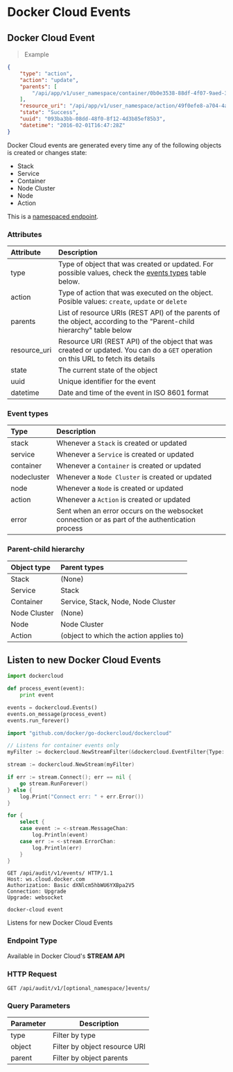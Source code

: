 # Docker Cloud Events

## Docker Cloud Event

> Example

```json
{
	"type": "action",
	"action": "update",
	"parents": [
		"/api/app/v1/user_namespace/container/0b0e3538-88df-4f07-9aed-3a3cc4175076/"
	],
	"resource_uri": "/api/app/v1/user_namespace/action/49f0efe8-a704-4a10-b02f-f96344fabadd/",
	"state": "Success",
	"uuid": "093ba3bb-08dd-48f0-8f12-4d3b85ef85b3",
	"datetime": "2016-02-01T16:47:28Z"
}
```

Docker Cloud events are generated every time any of the following objects is created or changes state:

* Stack
* Service
* Container
* Node Cluster
* Node
* Action

This is a [namespaced endpoint](#namespaced-endpoints).

### Attributes

| Attribute    | Description                                                                                                                      |
|:-------------|:---------------------------------------------------------------------------------------------------------------------------------|
| type         | Type of object that was created or updated. For possible values, check the [events types](#event-types) table below.              |
| action       | Type of action that was executed on the object. Posible values: `create`, `update` or `delete`                                   |
| parents      | List of resource URIs (REST API) of the parents of the object, according to the "Parent-child hierarchy" table below             |
| resource_uri | Resource URI (REST API) of the object that was created or updated. You can do a `GET` operation on this URL to fetch its details |
| state        | The current state of the object                                                                                                  |
| uuid         | Unique identifier for the event                                                                                                  |
| datetime     | Date and time of the event in ISO 8601 format                                                                                    |


### Event types

| Type        | Description                                                                                    |
|:------------|:-----------------------------------------------------------------------------------------------|
| stack       | Whenever a `Stack` is created or updated                                                       |
| service     | Whenever a `Service` is created or updated                                                     |
| container   | Whenever a `Container` is created or updated                                                   |
| nodecluster | Whenever a `Node Cluster` is created or updated                                                |
| node        | Whenever a `Node` is created or updated                                                        |
| action      | Whenever a `Action` is created or updated                                                      |
| error       | Sent when an error occurs on the websocket connection or as part of the authentication process |


### Parent-child hierarchy

| Object type  | Parent types                            |
|:-------------|:----------------------------------------|
| Stack        | (None)                                  |
| Service      | Stack                                   |
| Container    | Service, Stack, Node, Node Cluster      |
| Node Cluster | (None)                                  |
| Node         | Node Cluster                            |
| Action       | (object to which the action applies to) |


## Listen to new Docker Cloud Events

```python
import dockercloud

def process_event(event):
    print event

events = dockercloud.Events()
events.on_message(process_event)
events.run_forever()
```

```go
import "github.com/docker/go-dockercloud/dockercloud"

// Listens for container events only
myFilter := dockercloud.NewStreamFilter(&dockercloud.EventFilter{Type: "container"})

stream := dockercloud.NewStream(myFilter)

if err := stream.Connect(); err == nil {
	go stream.RunForever()
} else {
	log.Print("Connect err: " + err.Error())
}

for {
	select {
	case event := <-stream.MessageChan:
		log.Println(event)
	case err := <-stream.ErrorChan:
		log.Println(err)
	}
}
```

```http
GET /api/audit/v1/events/ HTTP/1.1
Host: ws.cloud.docker.com
Authorization: Basic dXNlcm5hbWU6YXBpa2V5
Connection: Upgrade
Upgrade: websocket
```

```shell
docker-cloud event
```

Listens for new Docker Cloud Events

### Endpoint Type

Available in Docker Cloud's **STREAM API**

### HTTP Request

`GET /api/audit/v1/[optional_namespace/]events/`

### Query Parameters

Parameter | Description
--------- | -----------
type | Filter by type
object | Filter by object resource URI
parent | Filter by object parents
